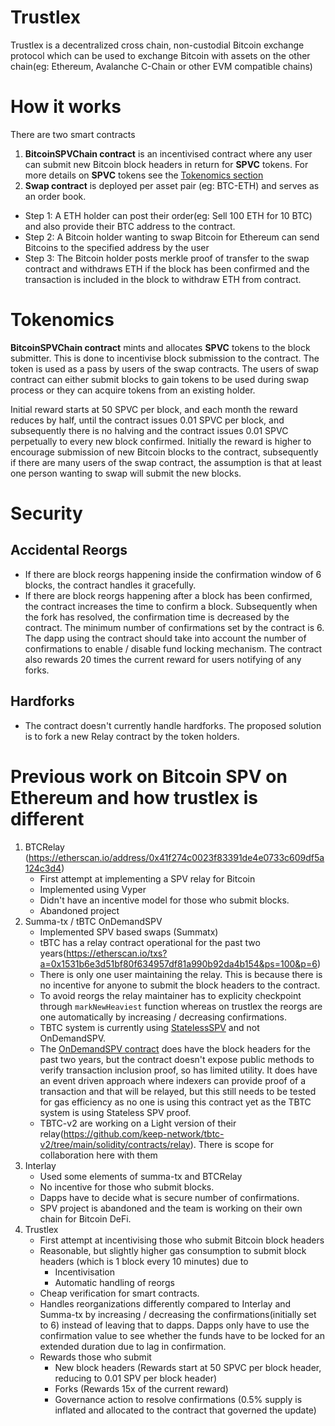 # Trustlex
Trustlex is a decentralized cross chain, non-custodial Bitcoin exchange protocol which can be used to exchange Bitcoin with assets on the other chain(eg: Ethereum, Avalanche C-Chain or other EVM compatible chains)

# How it works
There are two smart contracts 
1. **BitcoinSPVChain contract** is an incentivised contract where any user can submit new Bitcoin block headers in return for **SPVC** tokens. For more details on **SPVC** tokens see the [Tokenomics section](#Tokenomics)
2. **Swap contract** is deployed per asset pair (eg: BTC-ETH) and serves as an order book. 
 - Step 1: A ETH holder can post their order(eg: Sell 100 ETH for 10 BTC) and also provide their BTC address to the contract. 
 - Step 2: A Bitcoin holder wanting to swap Bitcoin for Ethereum can send Bitcoins to the specified address by the user
 - Step 3: The Bitcoin holder posts merkle proof of transfer to the swap contract and withdraws ETH if the block has been confirmed and the transaction is included in the block to withdraw ETH from contract.

# Tokenomics
**BitcoinSPVChain contract** mints and allocates **SPVC** tokens to the block submitter. This is done to incentivise block submission to the contract. The token is used as a pass by users of the swap contracts. The users of swap contract can either submit blocks to gain tokens to be used during swap process or they can acquire tokens from an existing holder.

Initial reward starts at 50 SPVC per block, and each month the reward reduces by half, until the contract issues 0.01 SPVC per block, and subsequently there is no halving and the contract issues 0.01 SPVC perpetually to every new block confirmed. Initially the reward is higher to encourage submission of new Bitcoin blocks to the contract, subsequently if there are many users of the swap contract, the assumption is that at least one person wanting to swap will submit the new blocks.

# Security

## Accidental Reorgs
- If there are block reorgs happening inside the confirmation window of 6 blocks, the contract handles it gracefully.
- If there are block reorgs happening after a block has been confirmed, the contract increases the time to confirm a block. Subsequently when the fork has resolved, the confirmation time is decreased by the contract. The minimum number of confirmations set by the contract is 6. The dapp using the contract should take into account the number of confirmations to enable / disable fund locking mechanism. The contract also rewards 20 times the current reward for users notifying of any forks.

## Hardforks
- The contract doesn't currently handle hardforks. The proposed solution is to fork a new Relay contract by the token holders.


# Previous work on Bitcoin SPV on Ethereum and how trustlex is different
1. BTCRelay (https://etherscan.io/address/0x41f274c0023f83391de4e0733c609df5a124c3d4)
    * First attempt at implementing a SPV relay for Bitcoin
    * Implemented using Vyper
    * Didn't have an incentive model for those who submit blocks.
    * Abandoned project
2. Summa-tx / tBTC OnDemandSPV
    * Implemented SPV based swaps (Summatx)
    * tBTC has a relay contract operational for the past two years(https://etherscan.io/txs?a=0x1531b6e3d51bf80f634957df81a990b92da4b154&ps=100&p=6)
    * There is only one user maintaining the relay. This is because there is no incentive for anyone to submit the block headers to the contract.
    * To avoid reorgs the relay maintainer has to explicity checkpoint through `markNewHeaviest` function whereas on trustlex the reorgs are one automatically by increasing / decreasing confirmations.
    * TBTC system is currently using [StatelessSPV](https://github.com/keep-network/tbtc/blob/main/solidity/contracts/deposit/DepositUtils.sol#L146) and not OnDemandSPV.
    * The [OnDemandSPV contract](https://etherscan.io/address/0x1531b6e3d51bf80f634957df81a990b92da4b154/advanced#readContract) does have the block headers for the past two years, but the contract doesn't expose public methods to verify transaction inclusion proof, so has limited utility. It does have an event driven approach where indexers can provide proof of a transaction and that will be relayed, but this still needs to be tested for gas efficiency as no one is using this contract yet as the TBTC system is using Stateless SPV proof.
    * TBTC-v2 are working on a Light version of their relay(https://github.com/keep-network/tbtc-v2/tree/main/solidity/contracts/relay). There is scope for collaboration here with them
3. Interlay
    * Used some elements of summa-tx and BTCRelay
    * No incentive for those who submit blocks.
    * Dapps have to decide what is secure number of confirmations.
    * SPV project is abandoned and the team is working on their own chain for Bitcoin DeFi.
4. Trustlex
    * First attempt at incentivising those who submit Bitcoin block headers
    * Reasonable, but slightly higher gas consumption to submit block headers (which is 1 block every 10 minutes) due to
        * Incentivisation
        * Automatic handling of reorgs
    * Cheap verification for smart contracts.
    * Handles reorganizations differently compared to Interlay and Summa-tx by increasing / decreasing the confirmations(initially set to 6) instead of leaving that to dapps. Dapps only have to use the confirmation value to see whether the funds have to be locked for an extended duration due to lag in confirmation.
    * Rewards those who submit
        * New block headers (Rewards start at 50 SPVC per block header, reducing to 0.01 SPV per block header)
        * Forks (Rewards 15x of the current reward)
        * Governance action to resolve confirmations (0.5% supply is inflated and allocated to the contract that governed the update)
